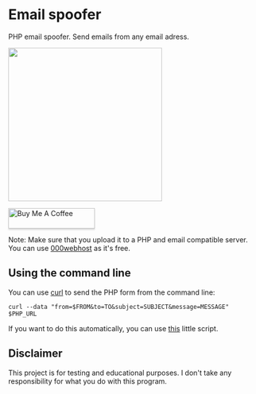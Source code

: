 # Email spoofer
PHP email spoofer. Send emails from any email adress.

<img width="309" src="https://github.com/BlueArduino20/Mail_spoofer/blob/master/Screenshot_1.jpg">

<a href="https://www.buymeacoffee.com/rSiZtB3" target="_blank"><img src="https://www.buymeacoffee.com/assets/img/custom_images/orange_img.png" alt="Buy Me A Coffee" style="height: 41px !important;width: 174px !important;box-shadow: 0px 3px 2px 0px rgba(190, 190, 190, 0.5) !important;-webkit-box-shadow: 0px 3px 2px 0px rgba(190, 190, 190, 0.5) !important;" ></a>

Note: Make sure that you upload it to a PHP and email compatible server. You can use <a href="https://www.000webhost.com/">000webhost</a> as it's free.

## Using the command line

You can use <a href="https://github.com/curl/curl">curl</a> to send the PHP form from the command line:

``curl --data "from=$FROM&to=TO&subject=SUBJECT&message=MESSAGE" $PHP_URL``

If you want to do this automatically, you can use <a href="https://github.com/BlueArduino20/Email_spoofer/blob/master/auto_curl.sh">this</a> little script.

## Disclaimer
This project is for testing and educational purposes. I don't take any responsibility for what you do with this program.
